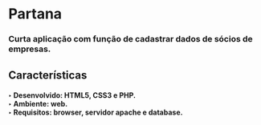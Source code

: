 # <h1>Partana</h1>
<h3>Curta aplicação com função de cadastrar dados de sócios de empresas.</h3>

<h2>Características</h2>
<h4>
&#8227; Desenvolvido: HTML5, CSS3 e PHP.<br>
&#8227; Ambiente: web.<br>
&#8227; Requisitos: browser, servidor apache e database.<br>
</h4>

